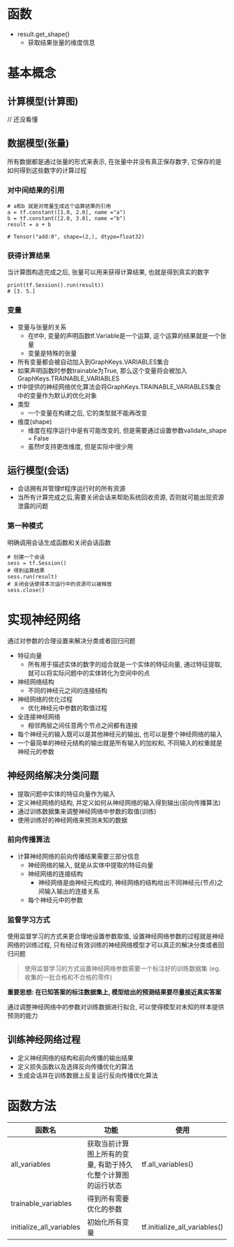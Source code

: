 # 函数
- result.get_shape()
  - 获取结果张量的维度信息

# 基本概念
## 计算模型(计算图)
// 还没看懂

## 数据模型(张量)
所有数据都是通过张量的形式来表示, 在张量中并没有真正保存数字, 它保存的是如何得到这些数字的计算过程
### 对中间结果的引用
```
# a和b 就是对常量生成这个运算结果的引用
a = tf.constant([1.0, 2.0], name ="a")
b = tf.constant([2.0, 3.0], name ="b")
result = a + b

# Tensor("add:0", shape=(2,), dtype=float32)
```
### 获得计算结果
当计算图构造完成之后, 张量可以用来获得计算结果, 也就是得到真实的数字
```
print(tf.Session().run(result))
# [3. 5.]
```
### 变量
- 变量与张量的关系
  - 在tf中, 变量的声明函数tf.Variable是一个运算, 这个运算的结果就是一个张量
  - 变量是特殊的张量
- 所有变量都会被自动加入到GraphKeys.VARIABLES集合
- 如果声明函数时参数trainable为True, 那么这个变量将会被加入GraphKeys.TRAINABLE_VARIABLES
- tf中提供的神经网络优化算法会将GraphKeys.TRAINABLE_VARIABLES集合中的变量作为默认的优化对象
- 类型
  - 一个变量在构建之后, 它的类型就不能再改变
- 维度(shape)
  - 维度在程序运行中是有可能改变的, 但是需要通过设置参数validate_shape = False
  - 虽然tf支持更改维度, 但是实际中很少用
## 运行模型(会话)
- 会话拥有并管理tf程序运行时的所有资源
- 当所有计算完成之后,需要关闭会话来帮助系统回收资源, 否则就可能出现资源泄露的问题
### 第一种模式
明确调用会话生成函数和关闭会话函数
```
# 创建一个会话
sess = tf.Session()
# 得到运算结果
sess.run(result)
# 关闭会话使得本次运行中的资源可以被释放
sess.close()
```
# 实现神经网络
通过对参数的合理设置来解决分类或者回归问题
- 特征向量
  - 所有用于描述实体的数字的组合就是一个实体的特征向量, 通过特征提取, 就可以将实际问题中的实体转化为空间中的点
- 神经网络结构
  - 不同的神经元之间的连接结构
- 神经网络的优化过程
  - 优化神经元中参数的取值过程
- 全连接神经网络
  - 相邻两层之间任意两个节点之间都有连接
- 每个神经元的输入既可以是其他神经元的输出, 也可以是整个神经网络的输入
- 一个最简单的神经元结构的输出就是所有输入的加权和, 不同输入的权重就是神经元的参数


## 神经网络解决分类问题
- 提取问题中实体的特征向量作为输入
- 定义神经网络的结构, 并定义如何从神经网络的输入得到输出(前向传播算法)
- 通过训练数据集来调整神经网络中参数的取值(训练)
- 使用训练好的神经网络来预测未知的数据
### 前向传播算法
- 计算神经网络的前向传播结果需要三部分信息
  - 神经网络的输入, 就是从实体中提取的特征向量
  - 神经网络的连接结构
    - 神经网络是由神经元构成的, 神经网络的结构给出不同神经元(节点)之间输入输出的连接关系
  - 每个神经元中的参数
### 监督学习方式
  使用监督学习的方式来更合理地设置参数取值, 设置神经网络参数的过程就是神经网络的训练过程, 只有经过有效训练的神经网络模型才可以真正的解决分类或者回归问题

  > 使用监督学习的方式设置神经网络参数需要一个标注好的训练数据集 (eg. 收集的一批合格和不合格的零件)

  **重要思想: 在已知答案的标注数据集上, 模型给出的预测结果要尽量接近真实答案**

  通过调整神经网络中的参数对训练数据进行拟合, 可以使得模型对未知的样本提供预测的能力

## 训练神经网络过程
  - 定义神经网络的结构和前向传播的输出结果
  - 定义损失函数以及选择反向传播优化的算法
  - 生成会话并在训练数据上反复运行反向传播优化算法
  
# 函数方法

函数名 | 功能 | 使用
------- | ------- |  -------
all_variables | 获取当前计算图上所有的变量, 有助于持久化整个计算图的运行状态 | tf.all_variables()
trainable_variables | 得到所有需要优化的参数
initialize_all_variables | 初始化所有变量 | tf.initialize_all_variables()
